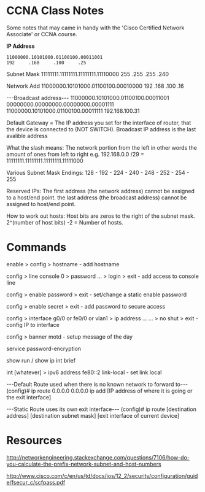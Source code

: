 # CCNA Class Notes
Some notes that may came in handy with the 'Cisco Certified Network Associate' or CCNA course.

**IP Address**

```
11000000.10101000.01100100.00011001
192     .168     .100     .25
```

Subnet Mask	11111111.11111111.11111111.11110000
            255     .255     .255     .240

Network Add	11000000.10101000.01100100.00010000
            192     .168     .100     .16


---Broadcast address---
11000000.10101000.01100100.00011001
00000000.00000000.00000000.00001111
11000000.10101000.01100100.00011111
192.168.100.31

Default Gateway = The IP address you set for the interface of router, that the device is connected to (NOT SWITCH).
Broadcast IP address is the last avalible address

What the slash means:
The network portion from the left in other words the amount of ones from left to right e.g.
192.168.0.0 /29 =
11111111.11111111.11111111.11111000

Various Subnet Mask Endings:
128 - 192 - 224 - 240 - 248 - 252 - 254 - 255

Reserved IPs:
The first address (the network address) cannot be assigned to a host/end point.
the last address (the broadcast address) cannot be assigned to host/end point.

How to work out hosts:
Host bits are zeros to the right of the subnet mask.
2^(number of host bits) -2 = Number of hosts.

# Commands
enable > config > hostname  -  add hostname

config > line console 0 > password ... > login > exit  -  add access to console line

config > enable password > exit  -  set/change a static enable password

config > enable secret > exit - add password to secure access

config > interface g0/0 or fe0/0 or vlan1 > ip address ... ... > no shut > exit  -  config IP to interface

config > banner motd  -  setup message of the day

service password-encryption

show run  /  show ip int brief

int [whatever] > ipv6 address fe80::2 link-local  -  set link local



---Default Route used when there is no known network to forward to---
(config)# ip route 0.0.0.0 0.0.0.0 ip add [IP address of where it is going or the exit interface]


---Static Route uses its own exit interface---
(config)# ip route [destination address] [destination subnet mask] [exit interface of current device]

# Resources
http://networkengineering.stackexchange.com/questions/7106/how-do-you-calculate-the-prefix-network-subnet-and-host-numbers

http://www.cisco.com/c/en/us/td/docs/ios/12_2/security/configuration/guide/fsecur_c/scfpass.pdf
